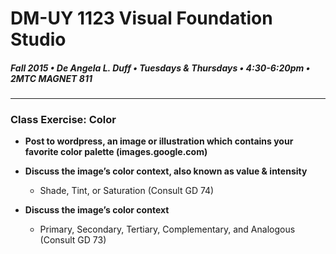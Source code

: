# DM-UY 1123 Visual Foundation Studio
##### Fall 2015 • De Angela L. Duff • Tuesdays & Thursdays • 4:30-6:20pm • 2MTC MAGNET 811 
---

### Class Exercise: Color

* **Post to wordpress, an image or illustration which contains your favorite color palette (images.google.com)**


* **Discuss the image’s color context, also known as value & intensity**
  * Shade, Tint, or Saturation (Consult GD 74)


* **Discuss the image’s color context**
  * Primary, Secondary, Tertiary, Complementary, and Analogous (Consult GD 73)

